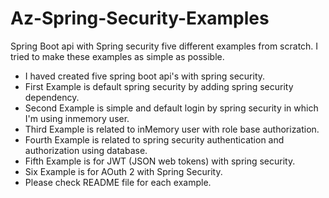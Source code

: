 # Az-Spring-Security-Examples
Spring Boot api with Spring security five different examples from scratch. I tried to make these examples as simple as possible.

* I haved created five spring boot api's with spring security.
* First Example is default spring security by adding spring security dependency.
* Second Example is simple and default login by spring security in which I'm using inmemory user.
* Third Example is related to inMemory user with role base authorization.
* Fourth Example is related to spring security authentication and authorization using database.
* Fifth Example is for JWT (JSON web tokens) with spring security.
* Six Example is for AOuth 2 with Spring Security.
* Please check README file for each example.




